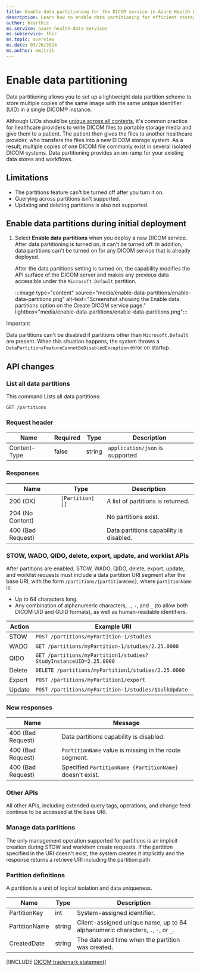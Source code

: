 ```yaml
---
title: Enable data partitioning for the DICOM service in Azure Health Data Services
description: Learn how to enable data partitioning for efficient storage and management of medical images for the DICOM service in Azure Health Data Services.
author: bcarthic
ms.service: azure-health-data-services
ms.subservice: fhir
ms.topic: overview
ms.date: 03/26/2024
ms.author: mmitrik
---
```


# Enable data partitioning

Data partitioning allows you to set up a lightweight data partition scheme to store multiple copies of the same image with the same unique identifier (UID) in a single DICOM&reg; instance. 

Although UIDs should be [unique across all contexts](http://dicom.nema.org/dicom/2013/output/chtml/part05/chapter_9.html), it's common practice for healthcare providers to write DICOM files to portable storage media and give them to a patient. The patient then gives the files to another healthcare provider, who transfers the files into a new DICOM storage system. As a result, multiple copies of one DICOM file commonly exist in several isolated DICOM systems. Data partitioning provides an on-ramp for your existing data stores and workflows.

## Limitations

- The partitions feature can't be turned off after you turn it on.
- Querying across partitions isn't supported.
- Updating and deleting partitions is also not supported.

## Enable data partitions during initial deployment 

1. Select **Enable data partitions** when you deploy a new DICOM service. After data partitioning is turned on, it can't be turned off. In addition, data partitions can't be turned on for any DICOM service that is already deployed.

   After the data partitions setting is turned on, the capability modifies the API surface of the DICOM server and makes any previous data accessible under the `Microsoft.Default` partition.

   :::image type="content" source="media/enable-data-partitions/enable-data-partitions.png" alt-text="Screenshot showing the Enable data partitions option on the Create DICOM service page." lightbox="media/enable-data-partitions/enable-data-partitions.png"::: 

> [!IMPORTANT]
> Data partitions can't be disabled if partitions other than `Microsoft.Default` are present. When this situation happens, the system throws a `DataPartitionsFeatureCannotBeDisabledException` error on startup.

## API changes

### List all data partitions
This command Lists all data partitions:

```http
GET /partitions
```

### Request header

| Name         | Required  | Type   | Description                     |
| ------------ | --------- | ------ | ------------------------------- |
| Content-Type | false     | string | `application/json` is supported |

### Responses

| Name              | Type                          | Description                           |
| ----------------- | ----------------------------- | ------------------------------------- |
| 200 (OK)          | `[Partition] []`   | A list of partitions is returned.      |
| 204 (No Content)  |                               | No partitions exist.                   |
| 400 (Bad Request) |                               | Data partitions capability is disabled.   |

### STOW, WADO, QIDO, delete, export, update, and worklist APIs

After partitions are enabled, STOW, WADO, QIDO, delete, export, update, and worklist requests must include a data partition URI segment after the base URI, with the form `/partitions/{partitionName}`, where `partitionName` is:

 - Up to 64 characters long.
 - Any combination of alphanumeric characters, `.`, `-`, and `_` (to allow both DICOM UID and GUID formats), as well as human-readable identifiers.

| Action  | Example URI                                                         |
| ------- | ------------------------------------------------------------------- |
| STOW    | `POST /partitions/myPartition-1/studies`                            |
| WADO    | `GET /partitions/myPartition-1/studies/2.25.0000`                   |
| QIDO    | `GET /partitions/myPartition1/studies?StudyInstanceUID=2.25.0000`   |
| Delete  | `DELETE /partitions/myPartition1/studies/2.25.0000`                 |
| Export  | `POST /partitions/myPartition1/export`                              |
| Update  | `POST /partitions/myPartition-1/studies/$bulkUpdate`                |

### New responses

| Name              | Message                                                   |
| ----------------- | --------------------------------------------------------- |
| 400 (Bad Request) | Data partitions capability is disabled.                       |
| 400 (Bad Request) | `PartitionName` value is missing in the route segment.      |
| 400 (Bad Request) | Specified `PartitionName {PartitionName}` doesn't exist.   |

### Other APIs
All other APIs, including extended query tags, operations, and change feed continue to be accessed at the base URI. 

### Manage data partitions

The only management operation supported for partitions is an implicit creation during STOW and workitem create requests. If the partition specified in the URI doesn't exist, the system creates it implicitly and the response returns a retrieve URI including the partition path. 

### Partition definitions

A partition is a unit of logical isolation and data uniqueness.

| Name          | Type   | Description                                                                      |
| ------------- | ------ | -------------------------------------------------------------------------------- |
| PartitionKey  | int    | System-assigned identifier.                                                       |
| PartitionName | string | Client-assigned unique name, up to 64 alphanumeric characters, `.`, `-`, or `_`.  |
| CreatedDate   | string | The date and time when the partition was created. |

[!INCLUDE [DICOM trademark statement](../includes/healthcare-apis-dicom-trademark.md)]